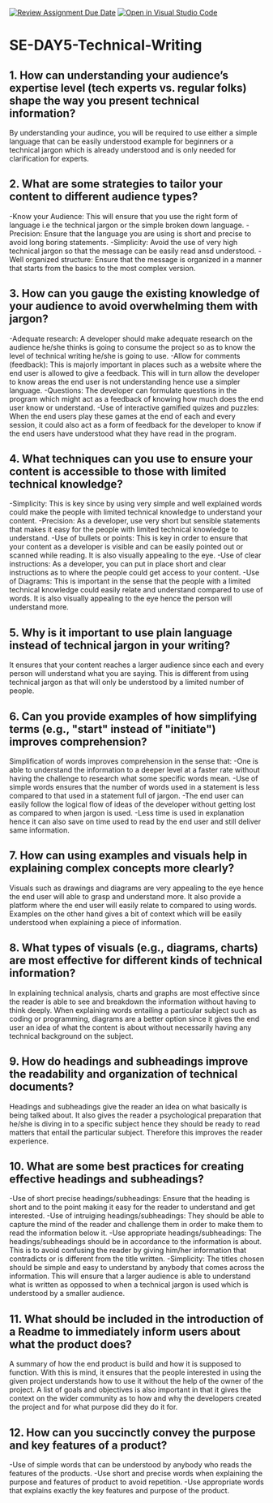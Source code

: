 [![Review Assignment Due Date](https://classroom.github.com/assets/deadline-readme-button-22041afd0340ce965d47ae6ef1cefeee28c7c493a6346c4f15d667ab976d596c.svg)](https://classroom.github.com/a/zsAR-pyY)
[![Open in Visual Studio Code](https://classroom.github.com/assets/open-in-vscode-2e0aaae1b6195c2367325f4f02e2d04e9abb55f0b24a779b69b11b9e10269abc.svg)](https://classroom.github.com/online_ide?assignment_repo_id=18518465&assignment_repo_type=AssignmentRepo)
# SE-DAY5-Technical-Writing
## 1. How can understanding your audience’s expertise level (tech experts vs. regular folks) shape the way you present technical information?
By understanding your audince, you will be required to use either a simple language that can be easily understood example for beginners or a technical jargon which is already understood and is only needed for clarification for experts.
## 2. What are some strategies to tailor your content to different audience types?
-Know your Audience: This will ensure that you use the right form of language i.e the technical jargon or the simple broken down language.
-Precision: Ensure that the language you are using is short and precise to avoid long boring statements.
-Simplicity: Avoid the use of very high technical jargon so that the message can be easily read ansd understood.
-Well organized structure: Ensure that the message is organized in a manner that starts from the basics to the most complex version.
## 3. How can you gauge the existing knowledge of your audience to avoid overwhelming them with jargon?
-Adequate research: A developer should make adequate research on the audience he/she thinks is going to consume the project so as to know the level of technical writing he/she is going to use.
-Allow for comments (feedback): This is majorly important in places such as a website where the end user is allowed to give a feedback. This will in turn allow the developer to know areas the end user is not understanding hence use a simpler language.
-Questions: The developer can formulate questions in the program which might act as a feedback of knowing how much does the end user know or understand.
-Use of interactive gamified quizes and puzzles: When the end users play these games at the end of each and every session, it could also act as a form of feedback for the developer to know if the end users have understood what they have read in the program.

## 4. What techniques can you use to ensure your content is accessible to those with limited technical knowledge?
-Simplicity: This is key since by using very simple and well explained words could make the people with limited technical knowledge to understand your content.
-Precision: As a developer, use very short but sensible statements that makes it easy for the people with limited technical knowledge to understand.
-Use of bullets or points: This is key in order to ensure that your content as a developer is visible and can be easily pointed out or scanned while reading. It is also visually appealing to the eye.
-Use of clear instructions: As a developer, you can put in place short and clear instructions as to where the people could get access to your content.
-Use of Diagrams: This is important in the sense that the people with a limited technical knowledge could easily relate and understand compared to use of words. It is also visually appealing to the eye hence the person will understand more.
## 5. Why is it important to use plain language instead of technical jargon in your writing?
It ensures that your content reaches a larger audience since each and every person will understand what you are saying. This is different from using technical jargon as that will only be understood by a limited number of people.  
## 6. Can you provide examples of how simplifying terms (e.g., "start" instead of "initiate") improves comprehension?
Simplification of words improves comprehension in the sense that:
-One is able to understand the information to a deeper level at a faster rate without having the challenge to research what some specific words mean.
-Use of simple words ensures that the number of words used in a statement is less compared to that used in a statement full of jargon.
-The end user can easily follow the logical flow of ideas of the developer without getting lost as compared to when jargon is used.
-Less time is used in explanation hence it can also save on time used to read by the end user and still deliver same information.
## 7. How can using examples and visuals help in explaining complex concepts more clearly?
Visuals such as drawings and diagrams are very appealing to the eye hence the end user will able to grasp and understand more. It also provide a platform where the end user will easily relate to compared to using words. Examples on the other hand gives a bit of context which will be easily understood when explaining a piece of information.
## 8. What types of visuals (e.g., diagrams, charts) are most effective for different kinds of technical information?
In explaining technical analysis, charts and graphs are most effective since the reader is able to see and breakdown the information without having to think deeply. When explaining words entailing a particular subject such as coding or programming, diagrams are a better option since it gives the end user an idea of what the content is about without necessarily having any technical background on the subject. 
## 9. How do headings and subheadings improve the readability and organization of technical documents?
Headings and subheadings give the reader an idea on what basically is being talked about. It also gives the reader a psychological preparation that he/she is diving in to a specific subject hence they should be ready to read matters that entail the particular subject. Therefore this improves the reader experience. 
## 10. What are some best practices for creating effective headings and subheadings?
-Use of short precise headings/subheadings: Ensure that the heading is short and to the point making it easy for the reader to understand and get interested.
-Use of intruiging headings/subheadings: They should be able to capture the mind of the reader and challenge them in order to make them to read the information below it.
-Use appropriate headings/subheadings: The headings/subheadings should be in accordance to the information is about. This is to avoid confusing the reader by giving him/her information that contradicts or is different from the title written.
-Simplicity: The titles chosen should be simple and easy to understand by anybody that comes across the information. This will ensure that a larger audience is able to understand what is written as oppossed to when a technical jargon is used which is understood by a smaller audience.
## 11. What should be included in the introduction of a Readme to immediately inform users about what the product does?
A summary of how the end product is build and how it is supposed to function. With this is mind, it ensures that the people interested in using the given project understands how to use it without the help of the owner of the project. A list of goals and objectives is also important in that it gives the context on the wider community as to how and why the developers created the project and for what purpose did they do it for.
## 12. How can you succinctly convey the purpose and key features of a product?
-Use of simple words that can be understood by anybody who reads the features of the products.
-Use short and precise words when explaining the purpose and features of product to avoid repetition.
-Use appropriate words that explains exactly the key features and purpose of the product.
